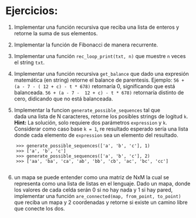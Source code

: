 
# Ejercicios:

1. Implementar una función recursiva que reciba una lista de enteros y retorne la suma de sus elementos.
2. Implementar la función de Fibonacci de manera recurrente.
3. Implementar una función `rec_loop_print(txt, n)` que muestre `n` veces el string `txt`.  
4. Implementar una función recursiva `get_balance` que dado una expresión matemática (en string)
    retorne el balance de parentesis.
    Ejemplo: `56 + (a - 7 - ( 12 + c) - t * 678)` retornaría 0, significando que está balanceada.
    `56 + (a - 7 -  12 + c) - t * 678)` retornaría distinto de cero, didicando que no está balanceada.
    
5. Implementar la funcion `generate_possible_sequences` tal que  
    dada una lista de N caracteres, retorne los posibles strings 
    de logitud `k`.
    **Hint:** La solución, solo requiere dos parámetros `expression` y `k`. Considerar como caso base 
    `k = 1`, re resultado esperado sería una lista donde cada elemento de `expression` sea un elemento
    del resultado.

```
    >>> generate_possible_sequences(['a', 'b', 'c'], 1)
    >>> ['a', 'b', 'c']
    >>> generate_possible_sequences(['a', 'b', 'c'], 2)
    >>> ['aa', 'ba', 'ca', 'ab', 'bb', 'cb', 'ac', 'bc', 'cc']
    
```

6. un mapa se puede entender como una matriz de NxM la cual se 
   representa como una lista de listas en el lenguaje. Dado un 
   mapa, donde los valores de cada celda serán 0 si no hay nada y 
   1 si hay pared, implementar una función `are_connected(map, from_point, to_point)` que reciba un mapa y 2 coordenadas y 
   retorne si existe un camino libre que conecte los dos.


